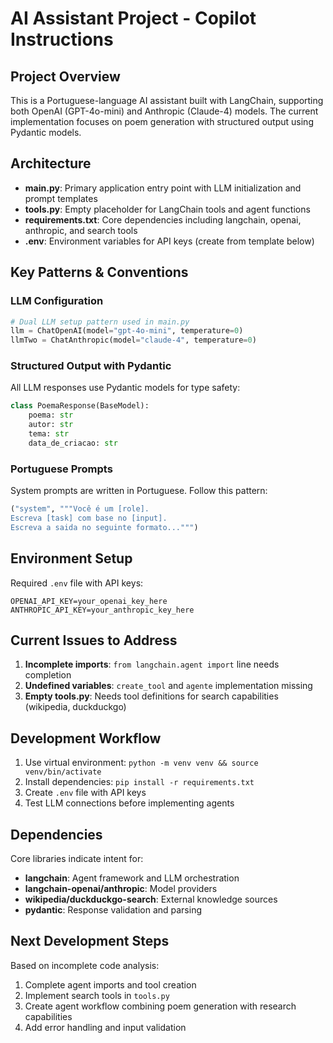 # AI Assistant Project - Copilot Instructions

## Project Overview
This is a Portuguese-language AI assistant built with LangChain, supporting both OpenAI (GPT-4o-mini) and Anthropic (Claude-4) models. The current implementation focuses on poem generation with structured output using Pydantic models.

## Architecture
- **main.py**: Primary application entry point with LLM initialization and prompt templates
- **tools.py**: Empty placeholder for LangChain tools and agent functions
- **requirements.txt**: Core dependencies including langchain, openai, anthropic, and search tools
- **.env**: Environment variables for API keys (create from template below)

## Key Patterns & Conventions

### LLM Configuration
```python
# Dual LLM setup pattern used in main.py
llm = ChatOpenAI(model="gpt-4o-mini", temperature=0)
llmTwo = ChatAnthropic(model="claude-4", temperature=0)
```

### Structured Output with Pydantic
All LLM responses use Pydantic models for type safety:
```python
class PoemaResponse(BaseModel):
    poema: str
    autor: str
    tema: str
    data_de_criacao: str
```

### Portuguese Prompts
System prompts are written in Portuguese. Follow this pattern:
```python
("system", """Você é um [role]. 
Escreva [task] com base no [input].
Escreva a saida no seguinte formato...""")
```

## Environment Setup
Required `.env` file with API keys:
```
OPENAI_API_KEY=your_openai_key_here
ANTHROPIC_API_KEY=your_anthropic_key_here
```

## Current Issues to Address
1. **Incomplete imports**: `from langchain.agent import` line needs completion
2. **Undefined variables**: `create_tool` and `agente` implementation missing
3. **Empty tools.py**: Needs tool definitions for search capabilities (wikipedia, duckduckgo)

## Development Workflow
1. Use virtual environment: `python -m venv venv && source venv/bin/activate`
2. Install dependencies: `pip install -r requirements.txt`
3. Create `.env` file with API keys
4. Test LLM connections before implementing agents

## Dependencies
Core libraries indicate intent for:
- **langchain**: Agent framework and LLM orchestration
- **langchain-openai/anthropic**: Model providers
- **wikipedia/duckduckgo-search**: External knowledge sources
- **pydantic**: Response validation and parsing

## Next Development Steps
Based on incomplete code analysis:
1. Complete agent imports and tool creation
2. Implement search tools in `tools.py`
3. Create agent workflow combining poem generation with research capabilities
4. Add error handling and input validation
